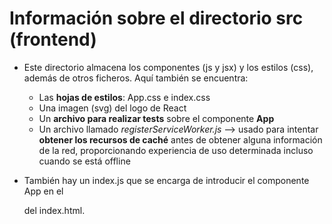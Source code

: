 # Información sobre el directorio src (frontend)

- Este directorio almacena los componentes (js y jsx) y los estilos (css), además de otros ficheros. Aquí también se encuentra:
  - Las **hojas de estilos**: App.css e index.css
  - Una imagen (svg) del logo de React
  - Un **archivo para realizar tests** sobre el componente **App**
  - Un archivo llamado *registerServiceWorker.js* --> usado para intentar **obtener los recursos de caché** antes de obtener alguna información de la red, proporcionando experiencia de uso determinada incluso cuando se está offline

- También hay un index.js que se encarga de introducir el componente App en el <div> del index.html.